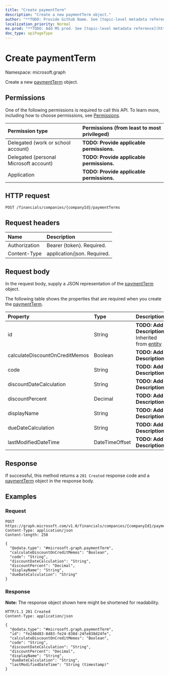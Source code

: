 ```yaml
---
title: "Create paymentTerm"
description: "Create a new paymentTerm object."
author: "**TODO: Provide Github Name. See [topic-level metadata reference](https://msgo.azurewebsites.net/add/document/guidelines/metadata.html#topic-level-metadata)**"
localization_priority: Normal
ms.prod: "**TODO: Add MS prod. See [topic-level metadata reference](https://msgo.azurewebsites.net/add/document/guidelines/metadata.html#topic-level-metadata)**"
doc_type: apiPageType
---
```


# Create paymentTerm
Namespace: microsoft.graph



Create a new [paymentTerm](../resources/paymentterm.md) object.

## Permissions
One of the following permissions is required to call this API. To learn more, including how to choose permissions, see [Permissions](/graph/permissions-reference).

|Permission type|Permissions (from least to most privileged)|
|:---|:---|
|Delegated (work or school account)|**TODO: Provide applicable permissions.**|
|Delegated (personal Microsoft account)|**TODO: Provide applicable permissions.**|
|Application|**TODO: Provide applicable permissions.**|

## HTTP request

<!-- {
  "blockType": "ignored"
}
-->
``` http
POST /financials/companies/{companyId}/paymentTerms
```

## Request headers
|Name|Description|
|:---|:---|
|Authorization|Bearer {token}. Required.|
|Content-Type|application/json. Required.|

## Request body
In the request body, supply a JSON representation of the [paymentTerm](../resources/paymentterm.md) object.

The following table shows the properties that are required when you create the [paymentTerm](../resources/paymentterm.md).

|Property|Type|Description|
|:---|:---|:---|
|id|String|**TODO: Add Description** Inherited from [entity](../resources/entity.md)|
|calculateDiscountOnCreditMemos|Boolean|**TODO: Add Description**|
|code|String|**TODO: Add Description**|
|discountDateCalculation|String|**TODO: Add Description**|
|discountPercent|Decimal|**TODO: Add Description**|
|displayName|String|**TODO: Add Description**|
|dueDateCalculation|String|**TODO: Add Description**|
|lastModifiedDateTime|DateTimeOffset|**TODO: Add Description**|



## Response

If successful, this method returns a `201 Created` response code and a [paymentTerm](../resources/paymentterm.md) object in the response body.

## Examples

### Request
<!-- {
  "blockType": "request",
  "name": "create_paymentterm_from_"
}
-->
``` http
POST https://graph.microsoft.com/v1.0/financials/companies/{companyId}/paymentTerms
Content-Type: application/json
Content-length: 258

{
  "@odata.type": "#microsoft.graph.paymentTerm",
  "calculateDiscountOnCreditMemos": "Boolean",
  "code": "String",
  "discountDateCalculation": "String",
  "discountPercent": "Decimal",
  "displayName": "String",
  "dueDateCalculation": "String"
}
```


### Response
**Note:** The response object shown here might be shortened for readability.
<!-- {
  "blockType": "response",
  "truncated": true,
  "@odata.type": "microsoft.graph.paymentTerm"
}
-->
``` http
HTTP/1.1 201 Created
Content-Type: application/json

{
  "@odata.type": "#microsoft.graph.paymentTerm",
  "id": "fe248d83-8d83-fe24-838d-24fe838d24fe",
  "calculateDiscountOnCreditMemos": "Boolean",
  "code": "String",
  "discountDateCalculation": "String",
  "discountPercent": "Decimal",
  "displayName": "String",
  "dueDateCalculation": "String",
  "lastModifiedDateTime": "String (timestamp)"
}
```

